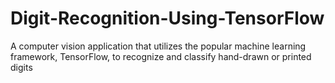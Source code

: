 # Digit-Recognition-Using-TensorFlow
A computer vision application that utilizes the popular machine learning framework, TensorFlow, to recognize and classify hand-drawn or printed digits
